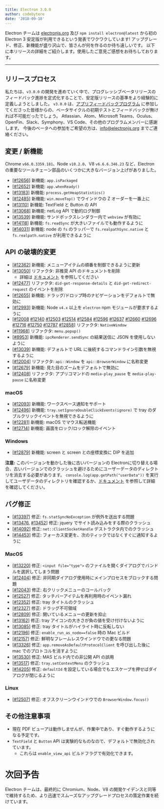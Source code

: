 ```yaml
---
title: Electron 3.0.0
author: codebytere
date: '2018-09-18'
---
```


Electron チームは [electronjs.org](https://electronjs.org/) 及び `npm install electron@latest` から初の Electron 3 安定版が利用できるという発表でワクワクしています! アップグレード、修正、新機能が盛り沢山で、皆さんが何を作るのか待ち遠しいです。 以下に本リリースの詳細をご紹介します。使用したご意見ご感想をお待ちしております。

---

## リリースプロセス

私たちは、`v3.0.0` の開発を進めていく中で、プログレッシブベータリリースのフィードバック進捗を定式化することで、安定版リリースの基準をより経験的に定義しようとしました。 `v3.0.0` は、[アプリフィードバックプログラム](https://github.com/electron/electron/blob/3-0-x/docs/tutorial/app-feedback-program.md) に参加してくださった皆様からの、ベータサイクルの初期テストとフィードバックが無ければ不可能だったでしょう。 Atlassian、Atom、Microsoft Teams、Oculus、OpenFin、Slack、Symphony、VS Code、その他のプログラムメンバーに感謝します。 今後のベータへの参加をご希望の方は、[info@electronjs.org](mailto:info@electronjs.org) までご連絡ください。

## 変更 / 新機能

Chrome `v66.0.3359.181`、Node `v10.2.0`、V8 `v6.6.6.346.23` など、Electron の重要なツールチェーン部品のいくつかに大きなバージョン上げがありました。

* [[#12656](https://github.com/electron/electron/pull/12656)] 新機能: `app.isPackaged`
* [[#12652](https://github.com/electron/electron/pull/12652)] 新機能: `app.whenReady()`
* [[#13183](https://github.com/electron/electron/pull/13183)] 新機能: `process.getHeapStatistics()`
* [[#12485](https://github.com/electron/electron/pull/12485)] 新機能: `win.moveTop()` でウインドウの Z オーダーを一番上に
* [[#13110](https://github.com/electron/electron/pull/13110)] 新機能: TextField と Button の API
* [[#13068](https://github.com/electron/electron/pull/13068)] 新機能: netLog API で動的ログ制御
* [[#13539](https://github.com/electron/electron/pull/13539)] 新機能: サンドボックスレンダラー内で `webview` が有効に
* [[#14118](https://github.com/electron/electron/pull/14118)] 新機能: `fs.readSync` が大きいファイルでも動作するように
* [[#14031](https://github.com/electron/electron/pull/14031)] 新機能: node の `fs` のラッパーで `fs.realpathSync.native` と `fs.realpath.native` が利用できるように

## API の破壊的変更

* [[#12362](https://github.com/electron/electron/pull/12362)] 新機能: メニューアイテムの順番を制御できるように更新
* [[#13050](https://github.com/electron/electron/pull/13050)] リファクタ: 非推奨 API のドキュメントを削除
  * 詳細は [ドキュメント](https://github.com/electron/electron/blob/master/docs/api/breaking-changes.md#breaking-api-changes-30) を参照してください
* [[#12477](https://github.com/electron/electron/pull/12477)] リファクタ: `did-get-response-details` と `did-get-redirect-request` のイベントを削除
* [[#12655](https://github.com/electron/electron/pull/12655)] 新機能: ドラッグ/ドロップ時のナビゲーションをデフォルトで無効に
* [[#12993](https://github.com/electron/electron/pull/12993)] 新機能: Node `v4.x` 以上を `electron` npm モジュールが要求するように
* [[#12008](https://github.com/electron/electron/pull/12008) [#12140](https://github.com/electron/electron/pull/12140) [#12503](https://github.com/electron/electron/pull/12503) [#12514](https://github.com/electron/electron/pull/12514) [#12584](https://github.com/electron/electron/pull/12584) [#12596](https://github.com/electron/electron/pull/12596) [#12637](https://github.com/electron/electron/pull/12637) [#12660](https://github.com/electron/electron/pull/12660) [#12696](https://github.com/electron/electron/pull/12696) [#12716](https://github.com/electron/electron/pull/12716) [#12750](https://github.com/electron/electron/pull/12750) [#12787](https://github.com/electron/electron/pull/12787) [#12858](https://github.com/electron/electron/pull/12858)] リファクタ: `NativeWindow`
* [[#11968](https://github.com/electron/electron/pull/11968)] リファクタ: `menu.popup()`
* [[#8953](https://github.com/electron/electron/pull/8953)] 新機能: `ipcRenderer.sendSync` の結果送信に JSON を使用しないように
* [[#13039](https://github.com/electron/electron/pull/13039)] 新機能: デフォルトで URL に後続するコマンドライン引数を無視するように
* [[#12004](https://github.com/electron/electron/pull/12004)] リファクタ: `api::Window` を `api::BrowserWindow` に名称変更
* [[#12679](https://github.com/electron/electron/pull/12679)] 新機能: 見た目のズームをデフォルトで無効に
* [[#12408](https://github.com/electron/electron/pull/12408)] リファクタ: アプリコマンドの `media-play_pause` を `media-play-pause` に名称変更

### macOS

* [[#12093](https://github.com/electron/electron/pull/12093)] 新機能: ワークスペース通知をサポート
* [[#12496](https://github.com/electron/electron/pull/12496)] 新機能: `tray.setIgnoreDoubleClickEvents(ignore)` で tray のダブルクリックイベントを無視できるように
* [[#12281](https://github.com/electron/electron/pull/12281)] 新機能: macOS でマウス転送機能
* [[#12714](https://github.com/electron/electron/pull/12714)] 新機能: 画面をロック/ロック解除のイベント

### Windows

* [[#12879](https://github.com/electron/electron/pull/12879)] 新機能: screen と screen との座標変換に DIP を追加

**注意:** このバージョンを動かした後に古いバージョンの Electronに切り替える場合、古いバージョンでのクラッシュを避けるためにユーザーデータのディレクトリを消去する必要があります。 `console.log(app.getPath("userData"))` を実行してユーザデータのディレクトリを確認するか、[ドキュメント](https://electronjs.org/docs/api/app#appgetpathname) を参照して詳細を確認してください。

## バグ修正

* [[#13397](https://github.com/electron/electron/pull/13397)] 修正: `fs.statSyncNoException` が例外を送出する問題
* [[#13476](https://github.com/electron/electron/pull/13476), [#13452](https://github.com/electron/electron/pull/13452)] 修正: jquery でサイト読み込みをする際のクラッシュ
* [[#14092](https://github.com/electron/electron/pull/14092)] 修正: `net::ClientSocketHandle` デストラクタ内でのクラッシュ
* [[#14453](https://github.com/electron/electron/pull/14453)] 修正: フォーカス変更を、次のティックではなくすぐに通知するように

### MacOS

* [[#13220](https://github.com/electron/electron/pull/13220)] 修正: `<input file="type">` のファイルを開くダイアログでバンドルを選択してしまう問題
* [[#12404](https://github.com/electron/electron/pull/12404)] 修正: 非同期ダイアログ使用時にメインプロセスをブロックする問題
* [[#12043](https://github.com/electron/electron/pull/12043)] 修正: 右クリックメニューのコールバック
* [[#12527](https://github.com/electron/electron/pull/12527)] 修正: タッチバーアイテムを再利用時のイベント漏れ
* [[#12352](https://github.com/electron/electron/pull/12352)] 修正: tray タイトルのクラッシュ
* [[#12327](https://github.com/electron/electron/pull/12327)] 修正: ドラッグ不可領域
* [[#12809](https://github.com/electron/electron/pull/12809)] 修正: 開いているメニューの更新を抑止
* [[#13162](https://github.com/electron/electron/pull/13162)] 修正: tray アイコンの大きさが負の値を受け付けないように
* [[#13085](https://github.com/electron/electron/pull/13085)] 修正: tray タイトルがハイライト時に反転しない
* [[#12196](https://github.com/electron/electron/pull/12196)] 修正: `enable_run_as_node==false` 時の Mac ビルド
* [[#12157](https://github.com/electron/electron/pull/12157)] 修正: 鮮明なフレームレスウインドウでの更なる問題
* [[#13326](https://github.com/electron/electron/pull/13326)] 修正: `app.removeAsDefaultProtocolClient` を呼び出した後に mac でのプロトコルを消すように
* [[#13530](https://github.com/electron/electron/pull/13530)] 修正: MAS ビルド内での非公開 API の誤用
* [[#13517](https://github.com/electron/electron/pull/13517)] 修正: `tray.setContextMenu` のクラッシュ
* [[#14205](https://github.com/electron/electron/pull/14205)] 修正: `defaultId` を設定している場合でもエスケープを押せばダイアログが閉じるように

### Linux

* [[#12507](https://github.com/electron/electron/pull/12507)] 修正: オフスクリーンウインドウでの `BrowserWindow.focus()`

## その他注意事項

* 現在 PDF ビューアは動作しませんが、作業中であり、すぐ動作するようになる予定です。
* `TextField` と `Button` API は実験的なものなので、デフォルトで無効化されています。
  * これらは `enable_view_api` ビルドフラグで有効化できます。

# 次回予告

Electron チームは、最終的に Chromium、Node、V8 の開発ケイデンスと同等で維持するため、より迅速でスムーズなアップグレードプロセスの策定作業を続けています。
